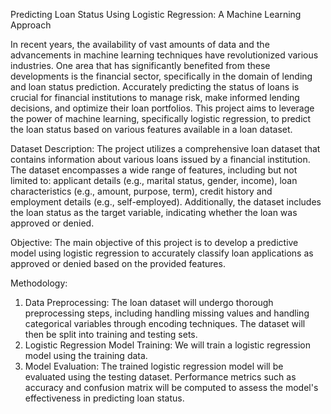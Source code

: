 Predicting Loan Status Using Logistic Regression: A Machine Learning Approach 

In recent years, the availability of vast amounts of data and the advancements in machine learning techniques have revolutionized various industries. One area that has significantly benefited from these developments is the financial sector, specifically in the domain of lending and loan status prediction. Accurately predicting the status of loans is crucial for financial institutions to manage risk, make informed lending decisions, and optimize their loan portfolios. This project aims to leverage the power of machine learning, specifically logistic regression, to predict the loan status based on various features available in a loan dataset.  

Dataset Description: 
The project utilizes a comprehensive loan dataset that contains information about various loans issued by a financial institution. The dataset encompasses a wide range of features, including but not limited to: applicant details (e.g., marital status, gender, income), loan characteristics (e.g., amount, purpose, term), credit history and employment details (e.g., self-employed). Additionally, the dataset includes the loan status as the target variable, indicating whether the loan was approved or denied.

Objective: 
The main objective of this project is to develop a predictive model using logistic regression to accurately classify loan applications as approved or denied based on the provided features.  

Methodology: 
1. Data Preprocessing: The loan dataset will undergo thorough preprocessing steps, including handling missing values and handling categorical variables through encoding techniques. The dataset will then be split into training and testing sets. 
2. Logistic Regression Model Training: We will train a logistic regression model using the training data.   
3. Model Evaluation: The trained logistic regression model will be evaluated using the testing dataset. 
Performance metrics such as accuracy and confusion matrix will be computed to assess the model's effectiveness in predicting loan status. 

